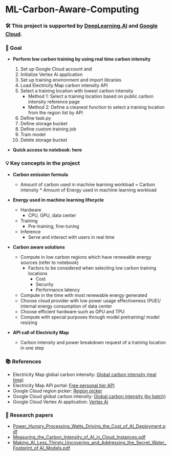# ML-Carbon-Aware-Computing

### 🛠️ This project is supported by [DeepLearning.AI](https://www.deeplearning.ai/) and [Google Cloud](https://cloud.google.com/).

### 🎯 Goal
- **Perform low carbon training by using real time carbon intensity**

  1. Set up Google Cloud account and
  2. Initialize Vertex Ai application
  3. Set up training environment and import libraries
  4. Load Electricity Map carbon intensity API
  5. Select a training location with lowest carbon intensity
     - Method 1: Select a training location based on public carbon intensity reference page
     - Method 2: Define a cleanest function to select a training location from the region list by API
  5. Define task.py
  6. Define storage bucket
  7. Define custom training job
  8. Train model
  9. Delete storage bucket

- **Quick access to notebook: here**

### 💡 Key concepts in the project

- **Carbon emission formula**
  - Amount of carbon used in machine learning workload = Carbon intensity * Amount of Energy used in machine learning workload

- **Energy used in machine learning lifecycle**
  - Hardware
    - CPU, GPU, data center
  - Training
    - Pre-training, fine-tuning
  - Inference
    - Serve and interact with users in real time

- **Carbon aware solutions**
  - Compute in low carbon regions which have renewable energy sources (refer to notebook)
    - Factors to be considered when selecting low carbon training locations
      - Cost
      - Security
      - Performance latency
  - Compute in the time with most renewable energy generated
  - Choose cloud provider with low power usage effectiveness (PUE)/ internal energy consumption of data center
  - Choose efficient hardware such as GPU and TPU
  - Compute with special purposes through model pretraining/ model resizing

- **API call of Electricity Map**
  - Carbon intensity and power breakdown request of a training location in one step

### 📚 References
- Electricity Map global carbon intensity: [Global carbon intensity (real time)](https://app.electricitymaps.com/map)
- Electricity Map API portal: [Free personal tier API](https://api-portal.electricitymaps.com/)
- Google Cloud region picker: [Region picker](https://cloud.withgoogle.com/region-picker/?_ga=2.35602913.1900645210.1721376901-275758419.1721116042&_gac=1.18114251.1721116042.CjwKCAjwtNi0BhA1EiwAWZaANCLZ8IKpUZPtW7lXpRlVVzAxdVYIcl4WIDGgmZ1absGbuyxsrl_qihoCG5MQAvD_BwE&_gl=1*1014ysf*_ga*Mjc1NzU4NDE5LjE3MjExMTYwNDI.*_ga_WH2QY8WWF5*MTcyMTM3NjkwMS4yLjEuMTcyMTM3NjkwNi41NS4wLjA.)
- Google Cloud global carbon intensity: [Global carbon intensity (by batch)](https://cloud.google.com/about/locations#americas)
- Google Cloud Vertex Ai application: [Vertex Ai](https://cloud.google.com/generative-ai-studio?utm_source=google&utm_medium=cpc&utm_campaign=japac-SG-all-en-dr-SKWS-all-all-trial-DSA-dr-1605216&utm_content=text-ad-none-none-DEV_c-CRE_655856180858-ADGP_Hybrid+%7C+SKWS+-+BRO+%7C+DSA+-All+Webpages-KWID_39700076131768290-dsa-1456167871416&userloc_9061591-network_g&utm_term=KW_&gad_source=1&gclid=CjwKCAjwnei0BhB-EiwAA2xuBjJZ-_1bJZ_qzmYnpLXxYPODCDMqgW6E3YAddmZEx_uyvKtS5bc2OhoCYhAQAvD_BwE&gclsrc=aw.ds&hl=en)

### 🔎 Research papers
  - [Power_Hungry_Processing_Watts_Driving_the_Cost_of_AI_Deployment.pdf](https://github.com/SC92113/ML-Carbon-Aware-Computing/blob/83d61dd6cadd68b0c9e06208c0ddbd2c2b5b0dae/Power_Hungry_Processing_Watts_Driving_the_Cost_of_AI_Deployment.pdf)
  - [Measuring_the_Carbon_Intensity_of_AI_in_Cloud_Instances.pdf](https://github.com/SC92113/ML-Carbon-Aware-Computing/blob/83d61dd6cadd68b0c9e06208c0ddbd2c2b5b0dae/Measuring_the_Carbon_Intensity_of_AI_in_Cloud_Instances.pdf)
  - [Making_AI_Less_Thirsty_Uncovering_and_Addressing_the_Secret_Water_Footprint_of AI_Models.pdf](https://github.com/SC92113/ML-Carbon-Aware-Computing/blob/83d61dd6cadd68b0c9e06208c0ddbd2c2b5b0dae/Making_AI_Less_Thirsty_Uncovering_and_Addressing_the_Secret_Water_Footprint_of%20AI_Models.pdf)
